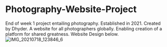 # Photography-Website-Project
End of week 1 project entailing photography.
Established in 2021.
Created by Dhyder.
A website for all photographers globally.
Enabling creation of a platform for shared greatness.
Website Design below.
![IMG_20210718_123846_6](https://user-images.githubusercontent.com/86789832/126065563-9029698e-61e8-495a-a034-90f8b7d0784b.jpg)
